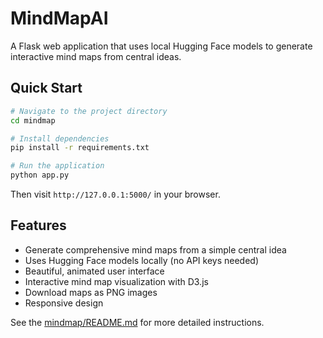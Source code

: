 # MindMapAI

A Flask web application that uses local Hugging Face models to generate interactive mind maps from central ideas.

## Quick Start

```bash
# Navigate to the project directory
cd mindmap

# Install dependencies
pip install -r requirements.txt

# Run the application
python app.py
```

Then visit `http://127.0.0.1:5000/` in your browser.

## Features

- Generate comprehensive mind maps from a simple central idea
- Uses Hugging Face models locally (no API keys needed)
- Beautiful, animated user interface
- Interactive mind map visualization with D3.js
- Download maps as PNG images
- Responsive design

See the [mindmap/README.md](mindmap/README.md) for more detailed instructions. 